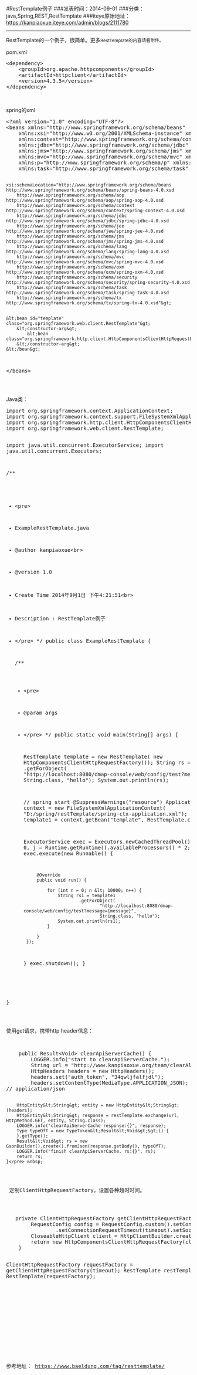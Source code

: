 #RestTemplate例子
###发表时间：2014-09-01
###分类：java,Spring,REST,RestTemplate
###iteye原始地址：<a href="https://kanpiaoxue.iteye.com/admin/blogs/2111780" target="_blank">https://kanpiaoxue.iteye.com/admin/blogs/2111780</a>

---

<div class="iteye-blog-content-contain" style="font-size: 14px;"> 
 <p>RestTemplate的一个例子，很简单。更多<span style="font-size: 12px; line-height: 1.5;">RestTemplate</span><span style="font-size: 12px; line-height: 1.5;">的内容请看附件。</span></p> 
 <p>pom.xml</p> 
 <pre name="code" class="java">&lt;dependency&gt;
	&lt;groupId&gt;org.apache.httpcomponents&lt;/groupId&gt;
	&lt;artifactId&gt;httpclient&lt;/artifactId&gt;
	&lt;version&gt;4.3.5&lt;/version&gt;
&lt;/dependency&gt;</pre> 
 <p>&nbsp;</p> 
 <p>spring的xml</p> 
 <pre name="code" class="xml">&lt;?xml version="1.0" encoding="UTF-8"?&gt;
&lt;beans xmlns="http://www.springframework.org/schema/beans"
	xmlns:xsi="http://www.w3.org/2001/XMLSchema-instance" xmlns:aop="http://www.springframework.org/schema/aop"
	xmlns:context="http://www.springframework.org/schema/context"
	xmlns:jdbc="http://www.springframework.org/schema/jdbc" xmlns:jee="http://www.springframework.org/schema/jee"
	xmlns:jms="http://www.springframework.org/schema/jms" xmlns:lang="http://www.springframework.org/schema/lang"
	xmlns:mvc="http://www.springframework.org/schema/mvc" xmlns:oxm="http://www.springframework.org/schema/oxm"
	xmlns:p="http://www.springframework.org/schema/p" xmlns:sec="http://www.springframework.org/schema/security"
	xmlns:task="http://www.springframework.org/schema/task" xmlns:tx="http://www.springframework.org/schema/tx"

	xsi:schemaLocation="http://www.springframework.org/schema/beans http://www.springframework.org/schema/beans/spring-beans-4.0.xsd
		http://www.springframework.org/schema/aop http://www.springframework.org/schema/aop/spring-aop-4.0.xsd
		http://www.springframework.org/schema/context http://www.springframework.org/schema/context/spring-context-4.0.xsd
		http://www.springframework.org/schema/jdbc http://www.springframework.org/schema/jdbc/spring-jdbc-4.0.xsd
		http://www.springframework.org/schema/jee http://www.springframework.org/schema/jee/spring-jee-4.0.xsd
		http://www.springframework.org/schema/jms http://www.springframework.org/schema/jms/spring-jms-4.0.xsd
		http://www.springframework.org/schema/lang http://www.springframework.org/schema/lang/spring-lang-4.0.xsd
		http://www.springframework.org/schema/mvc http://www.springframework.org/schema/mvc/spring-mvc-4.0.xsd
		http://www.springframework.org/schema/oxm http://www.springframework.org/schema/oxm/spring-oxm-4.0.xsd
		http://www.springframework.org/schema/security http://www.springframework.org/schema/security/spring-security-4.0.xsd
		http://www.springframework.org/schema/task http://www.springframework.org/schema/task/spring-task-4.0.xsd
		http://www.springframework.org/schema/tx http://www.springframework.org/schema/tx/spring-tx-4.0.xsd"&gt;


	&lt;bean id="template" class="org.springframework.web.client.RestTemplate"&gt;
		&lt;constructor-arg&gt;
			&lt;bean class="org.springframework.http.client.HttpComponentsClientHttpRequestFactory"/&gt;
		&lt;/constructor-arg&gt;
	&lt;/bean&gt;

	
&lt;/beans&gt;
</pre> 
 <p>&nbsp;</p> 
 <p>Java类：</p> 
 <pre name="code" class="java">import org.springframework.context.ApplicationContext;
import org.springframework.context.support.FileSystemXmlApplicationContext;
import org.springframework.http.client.HttpComponentsClientHttpRequestFactory;
import org.springframework.web.client.RestTemplate;

import java.util.concurrent.ExecutorService;
import java.util.concurrent.Executors;

/**
 * &lt;pre&gt;
 * ExampleRestTemplate.java
 * @author kanpiaoxue&lt;br&gt;
 * @version 1.0
 * Create Time 2014年9月1日 下午4:21:51&lt;br&gt;
 * Description : RestTemplate例子
 * &lt;/pre&gt;
 */
public class ExampleRestTemplate {

    /**
     * &lt;pre&gt;
     * @param args
     * &lt;/pre&gt;
     */
    public static void main(String[] args) {

        RestTemplate template = new RestTemplate(
                new HttpComponentsClientHttpRequestFactory());
        String rs = template
                .getForObject(
                        "http://localhost:8080/dmap-console/web/config/test?message={message}",
                        String.class, "hello");
        System.out.println(rs);

        // spring start
        @SuppressWarnings("resource")
        ApplicationContext context = new FileSystemXmlApplicationContext(
                "D:/spring/restTemplate/spring-ctx-application.xml");
        final RestTemplate template1 = context.getBean("template",
                RestTemplate.class);

        ExecutorService exec = Executors.newCachedThreadPool();
        for (int i = 0, j = Runtime.getRuntime().availableProcessors() * 2; i &lt; j; i++) {
            exec.execute(new Runnable() {

                @Override
                public void run() {

                    for (int n = 0; n &lt; 10000; n++) {
                        String rs1 = template1
                                .getForObject(
                                        "http://localhost:8080/dmap-console/web/config/test?message={message}",
                                        String.class, "hello");
                        System.out.println(rs1);
                    }

                }
            });
        }
        exec.shutdown();
    }

}</pre> 
 <p>&nbsp;</p> 
 <p>使用get请求，携带http header信息：</p> 
 <p>&nbsp;</p> 
 <pre name="code" class="java">    public Result&lt;Void&gt; clearApiServerCache() {
        LOGGER.info("start to clearApiServerCache.");
        String url = "http://www.kanpiaoxue.org/team/clearAllTeamCache";        
        HttpHeaders headers = new HttpHeaders();
        headers.set("auth_token", "34qwljfalfjdl");
        headers.setContentType(MediaType.APPLICATION_JSON);
// application/json

        HttpEntity&lt;String&gt; entity = new HttpEntity&lt;String&gt;(headers);
        HttpEntity&lt;String&gt; response = restTemplate.exchange(url, HttpMethod.GET, entity, String.class);
        LOGGER.info("clearApiServerCache response:{}", response);
        Type typeOfT = new TypeToken&lt;Result&lt;Void&gt;&gt;() {
        }.getType();
        Result&lt;Void&gt; rs = new GsonBuilder().create().fromJson(response.getBody(), typeOfT);
        LOGGER.info("finish clearApiServerCache. rs:{}", rs);
        return rs;
    }</pre> &nbsp; 
 <p>&nbsp;定制ClientHttpRequestFactory，设置各种超时时间。</p> 
 <pre name="code" class="java">   private ClientHttpRequestFactory getClientHttpRequestFactory(int timeout) {
        RequestConfig config = RequestConfig.custom().setConnectTimeout(timeout)
                .setConnectionRequestTimeout(timeout).setSocketTimeout(timeout).build();
        CloseableHttpClient client = HttpClientBuilder.create().setDefaultRequestConfig(config).build();
        return new HttpComponentsClientHttpRequestFactory(client);
    }

ClientHttpRequestFactory requestFactory = getClientHttpRequestFactory(timeout);
        RestTemplate restTemplate = new RestTemplate(requestFactory);</pre> 
 <p>&nbsp;</p> 
 <p>&nbsp;</p> 
 <p>参考地址：&nbsp;<a href="https://www.baeldung.com/tag/resttemplate/">https://www.baeldung.com/tag/resttemplate/</a></p> 
</div>